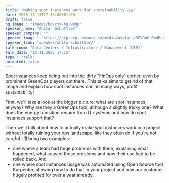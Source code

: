 ```yaml
---
title: "Making spot instances work for sustainability 🇬🇧"
date: 2025-11-13T17:15:00+01:00
draft: false
bg_image : "images/bg/cta-bg.webp"
speaker_name: "Anita  Schüttler"
speaker_company: ""
speaker_image : "https://cfp.eco-compute.io/media/avatars/SEVDAG_0n4BnZ1.jpeg"
speaker_link: "speaker/anita-schüttler/"
talk_room: "Data Centers / Infrastructure / Management (DIM)"
talk_date: "13.11.2025 17:15"
type : "talk"
outdated: false
---
```


Spot instances keep being put into the dirty "FinOps only" corner, even by prominent GreenOps players out there. This talks aims to get rid of that image and explain how spot instances can, in many ways, profit sustainability!

First, we'll take a look at the bigger picture: what are spot instances, anyway? Why are they a GreenOps tool, although a slightly tricky one? What does the energy transition require from IT systems and how do spot instances support that?

Then we'll talk about how to actually make spot instances work in a project without totally ruining your ops landscape, like they often do if you're not careful. I'll bring two examples:
- one where a team had huge problems with them, explaining what happened, what caused those problems and how their use had to be rolled back. And
- one where spot instances usage was automated using Open Source tool Karpenter, showing how to do that in your project and how our customer hugely profited for over a year already.
